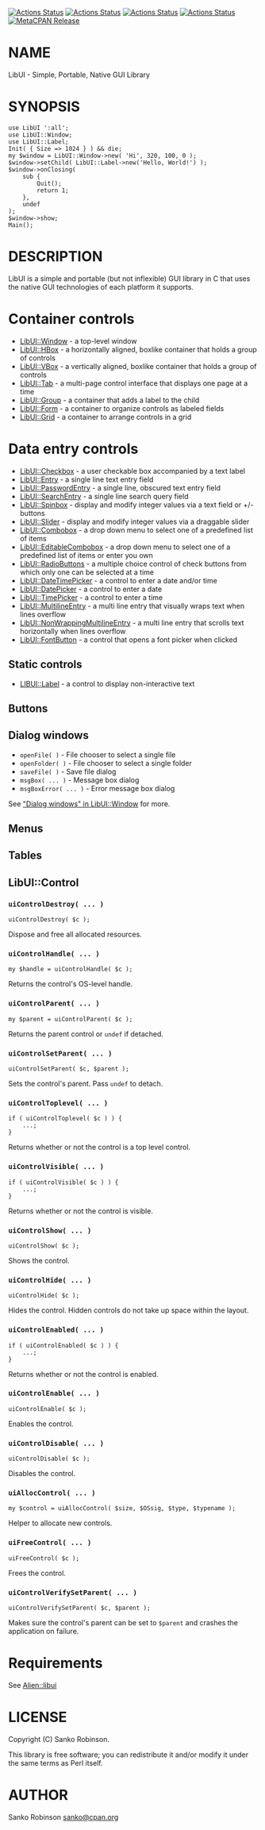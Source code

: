 [![Actions Status](https://github.com/sanko/affix-libui/actions/workflows/linux.yaml/badge.svg)](https://github.com/sanko/affix-libui/actions) [![Actions Status](https://github.com/sanko/affix-libui/actions/workflows/windows.yaml/badge.svg)](https://github.com/sanko/affix-libui/actions) [![Actions Status](https://github.com/sanko/affix-libui/actions/workflows/osx.yaml/badge.svg)](https://github.com/sanko/affix-libui/actions) [![Actions Status](https://github.com/sanko/affix-libui/actions/workflows/freebsd.yaml/badge.svg)](https://github.com/sanko/affix-libui/actions) [![MetaCPAN Release](https://badge.fury.io/pl/LibUI.svg)](https://metacpan.org/release/LibUI)
# NAME

LibUI - Simple, Portable, Native GUI Library

# SYNOPSIS

    use LibUI ':all';
    use LibUI::Window;
    use LibUI::Label;
    Init( { Size => 1024 } ) && die;
    my $window = LibUI::Window->new( 'Hi', 320, 100, 0 );
    $window->setChild( LibUI::Label->new('Hello, World!') );
    $window->onClosing(
        sub {
            Quit();
            return 1;
        },
        undef
    );
    $window->show;
    Main();

# DESCRIPTION

LibUI is a simple and portable (but not inflexible) GUI library in C that uses
the native GUI technologies of each platform it supports.

# Container controls

- [LibUI::Window](https://metacpan.org/pod/LibUI%3A%3AWindow) - a top-level window
- [LibUI::HBox](https://metacpan.org/pod/LibUI%3A%3AHBox) - a horizontally aligned, boxlike container that holds a group of controls
- [LibUI::VBox](https://metacpan.org/pod/LibUI%3A%3AVBox) - a vertically aligned, boxlike container that holds a group of controls
- [LibUI::Tab](https://metacpan.org/pod/LibUI%3A%3ATab) - a multi-page control interface that displays one page at a time
- [LibUI::Group](https://metacpan.org/pod/LibUI%3A%3AGroup) - a container that adds a label to the child
- [LibUI::Form](https://metacpan.org/pod/LibUI%3A%3AForm) - a container to organize controls as labeled fields
- [LibUI::Grid](https://metacpan.org/pod/LibUI%3A%3AGrid) - a container to arrange controls in a grid

# Data entry controls

- [LibUI::Checkbox](https://metacpan.org/pod/LibUI%3A%3ACheckbox) - a user checkable box accompanied by a text label
- [LibUI::Entry](https://metacpan.org/pod/LibUI%3A%3AEntry) - a single line text entry field
- [LibUI::PasswordEntry](https://metacpan.org/pod/LibUI%3A%3APasswordEntry) - a single line, obscured text entry field
- [LibUI::SearchEntry](https://metacpan.org/pod/LibUI%3A%3ASearchEntry) - a single line search query field
- [LibUI::Spinbox](https://metacpan.org/pod/LibUI%3A%3ASpinbox) - display and modify integer values via a text field or +/- buttons
- [LibUI::Slider](https://metacpan.org/pod/LibUI%3A%3ASlider) - display and modify integer values via a draggable slider
- [LibUI::Combobox](https://metacpan.org/pod/LibUI%3A%3ACombobox) - a drop down menu to select one of a predefined list of items
- [LibUI::EditableCombobox](https://metacpan.org/pod/LibUI%3A%3AEditableCombobox) - a drop down menu to select one of a predefined list of items or enter you own
- [LibUI::RadioButtons](https://metacpan.org/pod/LibUI%3A%3ARadioButtons) - a multiple choice control of check buttons from which only one can be selected at a time
- [LibUI::DateTimePicker](https://metacpan.org/pod/LibUI%3A%3ADateTimePicker) - a control to enter a date and/or time
- [LibUI::DatePicker](https://metacpan.org/pod/LibUI%3A%3ADatePicker) - a control to enter a date
- [LibUI::TimePicker](https://metacpan.org/pod/LibUI%3A%3ATimePicker) - a control to enter a time
- [LibUI::MultilineEntry](https://metacpan.org/pod/LibUI%3A%3AMultilineEntry) - a multi line entry that visually wraps text when lines overflow
- [LibUI::NonWrappingMultilineEntry](https://metacpan.org/pod/LibUI%3A%3ANonWrappingMultilineEntry) - a multi line entry that scrolls text horizontally when lines overflow
- [LibUI::FontButton](https://metacpan.org/pod/LibUI%3A%3AFontButton) - a control that opens a font picker when clicked

## Static controls

- [LIBUI::Label](https://metacpan.org/pod/LIBUI%3A%3ALabel) - a control to display non-interactive text

## Buttons

## Dialog windows

- `openFile( )` - File chooser to select a single file
- `openFolder( )` - File chooser to select a single folder
- `saveFile( )` - Save file dialog
- `msgBox( ... )` - Message box dialog
- `msgBoxError( ... )` - Error message box dialog

See ["Dialog windows" in LibUI::Window](https://metacpan.org/pod/LibUI%3A%3AWindow#Dialog-windows) for more.

## Menus

## Tables

## LibUI::Control

### `uiControlDestroy( ... )`

    uiControlDestroy( $c );

Dispose and free all allocated resources.

### `uiControlHandle( ... )`

    my $handle = uiControlHandle( $c );

Returns the control's OS-level handle.

### `uiControlParent( ... )`

    my $parent = uiControlParent( $c );

Returns the parent control or `undef` if detached.

### `uiControlSetParent( ... )`

    uiControlSetParent( $c, $parent );

Sets the control's parent. Pass `undef` to detach.

### `uiControlToplevel( ... )`

    if ( uiControlToplevel( $c ) ) {
        ...;
    }

Returns whether or not the control is a top level control.

### `uiControlVisible( ... )`

    if ( uiControlVisible( $c ) ) {
        ...;
    }

Returns whether or not the control is visible.

### `uiControlShow( ... )`

    uiControlShow( $c );

Shows the control.

### `uiControlHide( ... )`

    uiControlHide( $c );

Hides the control. Hidden controls do not take up space within the layout.

### `uiControlEnabled( ... )`

    if ( uiControlEnabled( $c ) ) {
        ...;
    }

Returns whether or not the control is enabled.

### `uiControlEnable( ... )`

    uiControlEnable( $c );

Enables the control.

### `uiControlDisable( ... )`

    uiControlDisable( $c );

Disables the control.

### `uiAllocControl( ... )`

    my $control = uiAllocControl( $size, $OSsig, $type, $typename );

Helper to allocate new controls.

### `uiFreeControl( ... )`

    uiFreeControl( $c );

Frees the control.

### `uiControlVerifySetParent( ... )`

    uiControlVerifySetParent( $c, $parent );

Makes sure the control's parent can be set to `$parent` and crashes the
application on failure.

# Requirements

See [Alien::libui](https://metacpan.org/pod/Alien%3A%3Alibui)

# LICENSE

Copyright (C) Sanko Robinson.

This library is free software; you can redistribute it and/or modify it under
the same terms as Perl itself.

# AUTHOR

Sanko Robinson <sanko@cpan.org>

